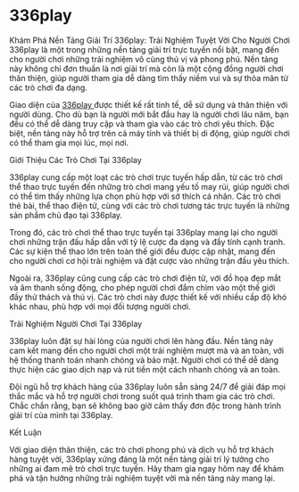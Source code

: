 # 336play
Khám Phá Nền Tảng Giải Trí 336play: Trải Nghiệm Tuyệt Vời Cho Người Chơi
336play là một trong những nền tảng giải trí trực tuyến nổi bật, mang đến cho người chơi những trải nghiệm vô cùng thú vị và phong phú. Nền tảng này không chỉ đơn thuần là nơi giải trí mà còn là một cộng đồng người chơi thân thiện, giúp người tham gia dễ dàng tìm thấy niềm vui và sự thỏa mãn từ các trò chơi đa dạng.

Giao diện của <a href="https://336play.org"> 336play </a>  được thiết kế rất tinh tế, dễ sử dụng và thân thiện với người dùng. Cho dù bạn là người mới bắt đầu hay là người chơi lâu năm, bạn đều có thể dễ dàng truy cập và tham gia vào các trò chơi yêu thích. Đặc biệt, nền tảng này hỗ trợ trên cả máy tính và thiết bị di động, giúp người chơi có thể tham gia mọi lúc, mọi nơi.

Giới Thiệu Các Trò Chơi Tại 336play

336play cung cấp một loạt các trò chơi trực tuyến hấp dẫn, từ các trò chơi thể thao trực tuyến đến những trò chơi mang yếu tố may rủi, giúp người chơi có thể tìm thấy những lựa chọn phù hợp với sở thích cá nhân. Các trò chơi thẻ bài, thể thao điện tử, cùng với các trò chơi tương tác trực tuyến là những sản phẩm chủ đạo tại 336play.

Trong đó, các trò chơi thể thao trực tuyến tại 336play mang lại cho người chơi những trận đấu hấp dẫn với tỷ lệ cược đa dạng và đầy tính cạnh tranh. Các sự kiện thể thao lớn trên toàn thế giới đều được cập nhật, mang đến cho người chơi cơ hội trải nghiệm và đặt cược vào những trận đấu yêu thích.

Ngoài ra, 336play cũng cung cấp các trò chơi điện tử, với đồ họa đẹp mắt và âm thanh sống động, cho phép người chơi đắm chìm vào một thế giới đầy thử thách và thú vị. Các trò chơi này được thiết kế với nhiều cấp độ khó khác nhau, phù hợp với mọi đối tượng người chơi.

Trải Nghiệm Người Chơi Tại 336play

336play luôn đặt sự hài lòng của người chơi lên hàng đầu. Nền tảng này cam kết mang đến cho người chơi một trải nghiệm mượt mà và an toàn, với hệ thống thanh toán nhanh chóng và bảo mật. Người chơi có thể dễ dàng thực hiện các giao dịch nạp và rút tiền một cách nhanh chóng và an toàn.

Đội ngũ hỗ trợ khách hàng của 336play luôn sẵn sàng 24/7 để giải đáp mọi thắc mắc và hỗ trợ người chơi trong suốt quá trình tham gia các trò chơi. Chắc chắn rằng, bạn sẽ không bao giờ cảm thấy đơn độc trong hành trình giải trí của mình tại 336play.

Kết Luận

Với giao diện thân thiện, các trò chơi phong phú và dịch vụ hỗ trợ khách hàng tuyệt vời, 336play xứng đáng là một nền tảng giải trí lý tưởng cho những ai đam mê trò chơi trực tuyến. Hãy tham gia ngay hôm nay để khám phá và tận hưởng những trải nghiệm tuyệt vời mà nền tảng này mang lại.

